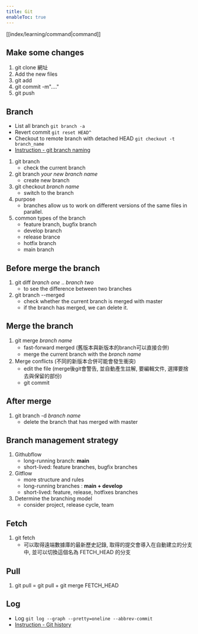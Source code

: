 ```yaml
---
title: Git
enableToc: true
---
```

[[index/learning/command|command]]

## Make some changes
1. git clone 網址
2. Add the new files
3. git add 
4. git commit -m"...." 
5. git push

## Branch 
- List all branch ```git branch -a```
- Revert commit ```git reset HEAD^```
- Checkout to remote branch with detached HEAD ```git checkout -t branch_name```
- [Instruction - git branch naming](https://blog.kkbruce.net/2016/03/git-branch-naming-best-practices.html)
1. git branch
	- check the current branch
2. git branch  *your new branch name*
	- create new branch
3. git checkout *branch name* 
	- switch to the branch
4. purpose
	- branches allow us to work on different versions of the same files in parallel.
5. common types of the branch
	- feature branch, bugfix branch
	- develop branch
	- release brance
	- hotfix branch
	- main branch

## Before merge the branch
1. git diff *branch one* .. *branch two*
	- to see the difference between two branches
2. git branch --merged
	- check whether the current branch is merged with master
	- if the branch has merged, we can delete it.

## Merge the branch
1. git merge *branch name*
	- fast-forward merged (舊版本與新版本的branch可以直接合併)
	- merge the current branch with the *branch name*
2. Merge conflicts (不同的新版本合併可能會發生衝突)
	- edit the file (merge後git會警告, 並自動產生註解, 要編輯文件, 選擇要捨去與保留的部份)
	- git commit

## After merge
1. git branch -d *branch name*
	- delete the branch that has merged with master

## Branch management strategy
1. Githubflow
	- long-running branch:  **main**
	- short-lived: feature branches, bugfix branches
2. Gitflow
	- more structure and rules
	- long-running branches : **main + develop**
	- short-lived: feature, release, hotfixes branches
3. Determine the branching model
	-  consider project, release cycle, team

## Fetch
1. git fetch
	- 可以取得遠端數據庫的最新歷史記錄, 取得的提交會導入在自動建立的分支中, 並可以切換這個名為 FETCH_HEAD 的分支

## Pull
1. git pull = git pull + git merge FETCH_HEAD

## Log
- Log ```git log --graph --pretty=oneline --abbrev-commit```
- [Instruction - Git history](https://kejyuntw.gitbooks.io/git-learning-note/content/history/history-README.html)